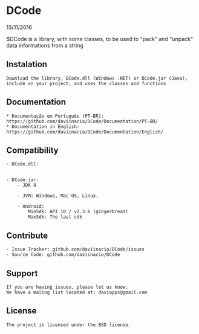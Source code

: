 # DCode
13/11/2016

$DCode is a library, with some classes, to be used to "pack" and "unpack" data informations from a string

Instalation
-----------

    Download the library, DCode.dll (Windows .NET) or DCode.jar (Java), include on your project, and uses the classes and functions
    
Documentation
-------------

    * Documentação em Português (PT-BR): https://github.com/daviinacio/DCode/Documentation/PT-BR/
    * Documentation in English: https://github.com/daviinacio/DCode/Documentation/English/

Compatibility
-------------

    - DCode.dll:
        
        
    - DCode.jar:
        - JDK 8
    
        - JVM: Windows, Mac OS, Linux.
        
        - Android:
            MinSdk: API 10 / v2.3.6 (gingerbread)
            MaxSdk: The last sdk

Contribute
----------

    - Issue Tracker: github.com/daviinacio/DCode/issues
    - Source Code: github.com/daviinacio/DCode
    
Support
-------
    
    If you are having issues, please let us know.
    We have a maling list located at: daviapps@gmail.com
    
License
-------
    
    The project is licensed under the BSD license.
